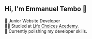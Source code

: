 ## Hi, I'm Emmanuel Tembo 👋

🌱 Junior Website Developer<br>
👨‍🎓 Studied at [Life Choices Acedemy](https://lifechoicesacademy.com/).<br/>
💬 Currently polishing my developer skills.
<!--
**Emmanuel-Tembo/Emmanuel-Tembo** is a ✨ _special_ ✨ repository because its `README.md` (this file) appears on your GitHub profile.

Here are some ideas to get you started:

- 🔭 I’m currently working on ...
- 🌱 I’m currently learning ...
- 👯 I’m looking to collaborate on ...
- 🤔 I’m looking for help with ...
- 💬 Ask me about ...
- 📫 How to reach me: ...
- 😄 Pronouns: ...
- ⚡ Fun fact: ...
-->
